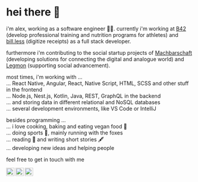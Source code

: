 # hei there 🙂

i'm alex, working as a software engineer 🧑‍💻. currently i'm working at [B42](https://www.b-42.com) (develop professional training and nutrition programs for athletes) and [bill.less](https://billless.app) (digitize receipts) as a full stack developer. 

furthermore i'm contributing to the social startup projects of [Machbarschaft](https://machbarschaft.jetzt) (developing solutions for connecting the digital and analogue world) and [Legmon](https://legmon.com) (supporting social advancement).

most times, i'm working with ...
<br/>
... React Native, Angular, React, Native Script, HTML, SCSS and other stuff in the frontend
<br/>
... Node.js, Nest.js, Kotlin, Java, REST, GraphQL in the backend
<br/>
... and storing data in different relational and NoSQL databases
<br/>
... several development environments, like VS Code or IntelliJ

besides programming ...
<br/>
... i love cooking, baking and eating vegan food  🌱
<br/>
... doing sports 👟, mainly running with the foxes 
<br/>
... reading 📒 and writing short stories 🖋
<br/>
... developing new ideas and helping people 

feel free to get in touch with me 

[<img align="left" alt="Alexander Hodes | LinkedIn" width="22px" src="https://cdn.jsdelivr.net/npm/simple-icons@v3/icons/linkedin.svg" />][linkedin]
[<img align="left" alt="Alexander Hodes | Instagram" width="22px" marginLeft="12px" src="https://cdn.jsdelivr.net/npm/simple-icons@v3/icons/instagram.svg" />][instagram]
[<img align="left" alt="Alexander Hodes | Xing" width="22px" marginLeft="12px" src="https://cdn.jsdelivr.net/npm/simple-icons@v3/icons/xing.svg" />][xing]


[comment]: <> (<a href="https://github.com/alexanderhodes">)

[comment]: <> (  <img height="180em" src="https://github-readme-stats.vercel.app/api?username=alexanderhodes&theme=buefy&show_icons=true" />)

[comment]: <> (  <img height="180em" src="https://github-readme-stats.vercel.app/api/top-langs/?username=alexanderhodes&theme=buefy&layout=compact" />)

[comment]: <> (</a>)

[instagram]: https://instagram.com/alexander_hodes
[linkedin]: https://www.linkedin.com/in/alexander-hodes/
[xing]: https://www.xing.com/profile/Alexander_Hodes/cv
